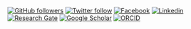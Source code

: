
<!--
**FredSaltre/FredSaltre** is a ✨ _special_ ✨ repository because its `README.md` (this file) appears on your GitHub profile.

Here are some ideas to get you started:

- 🔭 I’m currently working on ...
- 🌱 I’m currently learning ...
- 👯 I’m looking to collaborate on ...
- 🤔 I’m looking for help with ...
- 💬 Ask me about ...
- 📫 How to reach me: ...
- 😄 Pronouns: ...
- ⚡ Fun fact: ...
-->
[![GitHub followers](https://img.shields.io/github/followers/FredSaltre?label=Follow&style=flat-square&logo=github&logoColor=white&colorB=0C0504)](https://github.com/login?return_to=%2FFredSaltre)
[![Twitter follow](https://img.shields.io/twitter/follow/FredSaltre?label=%20%40FredSaltre&style=flat-square&labelColor=2E7DEF&logo=twitter&logoColor=white&colorB=0D47A1)](https://twitter.com/FredSaltre)
[![Facebook](https://img.shields.io/badge/-Facebook-blue.svg?style=flat-square&logo=facebook&logoColor=white&colorB=0E55DA&labelColor=210EDA)](https://www.facebook.com/frederik.saltre.1)
[![Linkedin](https://img.shields.io/badge/-Linkedin-blue.svg?style=flat-square&logo=linkedin&logoColor=white&colorB=0E55DA&labelColor=210EDA)](https://www.linkedin.com/in/frédérik-saltré-75245766/)
[![Research Gate](https://img.shields.io/badge/-Research%20Gate-green.svg?style=flat-square&logo=researchgate&logoColor=white&colorB=616161&labelColor=00BFA5)](https://www.researchgate.net/profile/Frederik-Saltre)
[![Google Scholar](https://img.shields.io/badge/-Google%20Scholar-blue.svg?style=flat-square&logo=googlescholar&logoColor=white&colorB=2E7DEF&labelColor=2ECFEF)](https://scholar.google.com.au/citations?hl=en&user=evIzpWEAAAAJ)
[![ORCID](https://img.shields.io/badge/-ORCID-green.svg?style=flat-square&logo=orcid&logoColor=white&colorB=71DA0E&labelColor=0EDA11)](https://orcid.org/my-orcid?orcid=0000-0002-5040-3911)
